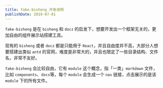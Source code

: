 ```yaml
---
title: fake-bisheng 开发说明
publishDate: 2019-07-01
---
```


`fake-bisheng` 是在 `bisheng` 和 `docz` 的启发下，想要开发出一个框架无关的，更加自由的组件展示站搭建工具。

现有的 `bisheng` 或者 `docz` 都是只能用于 `React`，并且自由度并不高，大部分人想要搭建出类似 `antd` 的官网，难度是非常大的，并且也限定了一些目录结构、文件名，非常不友好。

`fake-bisheng` 会比较自由，它有 `module` 这个概念，指「一类」`markdown` 文件，比如 `components`、`docs`等，每个 `module` 会生成一个 `nav` 链接，点击展示的是该 `module` 下的所有文件。